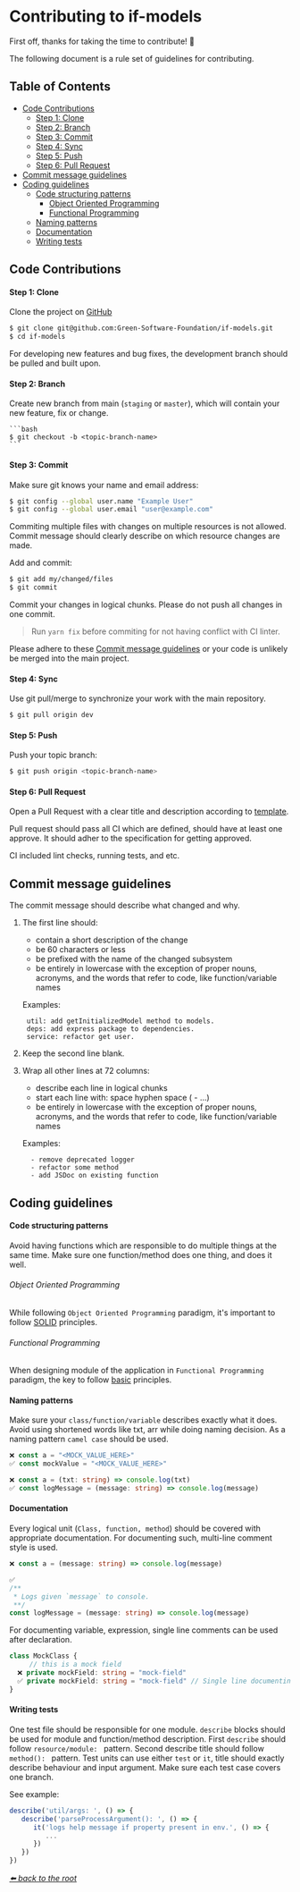 # Contributing to if-models <!-- omit from toc -->

First off, thanks for taking the time to contribute! 🎉

The following document is a rule set of guidelines for contributing.

## Table of Contents <!-- omit from toc -->

- [Code Contributions](#code-contributions)
    - [Step 1: Clone](#step-1-clone)
    - [Step 2: Branch](#step-2-branch)
    - [Step 3: Commit](#step-3-commit)
    - [Step 4: Sync](#step-4-sync)
    - [Step 5: Push](#step-5-push)
    - [Step 6: Pull Request](#step-6-pull-request)
- [Commit message guidelines](#commit-message-guidelines)
- [Coding guidelines](#coding-guidelines)
    - [Code structuring patterns](#code-structuring-patterns)
        - [Object Oriented Programming](#object-oriented-programming)
        - [Functional Programming](#functional-programming)
    - [Naming patterns](#naming-patterns)
    - [Documentation](#documentation)
    - [Writing tests](#writing-tests)

## Code Contributions

#### Step 1: Clone

Clone the project on [GitHub](git@github.com:Green-Software-Foundation/if-models.git)
   
   ```bash
   $ git clone git@github.com:Green-Software-Foundation/if-models.git
   $ cd if-models
   ```
   
For developing new features and bug fixes, the development branch should be pulled and built upon.

#### Step 2: Branch

Create new branch from main (`staging` or `master`), which will contain your new feature, fix or change. 

    ```bash
    $ git checkout -b <topic-branch-name>
    ```

#### Step 3: Commit

Make sure git knows your name and email address:

   ```bash
   $ git config --global user.name "Example User"
   $ git config --global user.email "user@example.com"
   ```

Commiting multiple files with changes on multiple resources is not allowed.
Commit message should clearly describe on which resource changes are made.

Add and commit:

   ```bash
   $ git add my/changed/files
   $ git commit
   ```  
    
Commit your changes in logical chunks. Please do not push all changes in one commit.

> Run `yarn fix` before commiting for not having conflict with CI linter.

Please adhere to these [Commit message guidelines](#commit-message-guidelines)
   or your code is unlikely be merged into the main project.

#### Step 4: Sync

Use git pull/merge to synchronize your work with the main repository.

   ```bash
   $ git pull origin dev
   ```
   
#### Step 5: Push

Push your topic branch:

   ```bash
   $ git push origin <topic-branch-name>
   ```

#### Step 6: Pull Request

Open a Pull Request with a clear title and description according to [template](.github/PULL_REQUEST_TEMPLATE.md).

Pull request should pass all CI which are defined, should have at least one approve. It should adher to the specification for getting approved.

CI included lint checks, running tests, and etc.

## Commit message guidelines

The commit message should describe what changed and why.

   1. The first line should:
       * contain a short description of the change
       * be 60 characters or less
       * be prefixed with the name of the changed subsystem
       * be entirely in lowercase with the exception of proper nouns, acronyms, and the words that refer to code,
         like function/variable names
        
       Examples:
       
       ```
        util: add getInitializedModel method to models.
        deps: add express package to dependencies.
        service: refactor get user.
       ```
   2. Keep the second line blank. 
          
   3. Wrap all other lines at 72 columns:
      * describe each line in logical chunks
      * start each line with: space hyphen space ( - ...)
      * be entirely in lowercase with the exception of proper nouns, acronyms, and the words that refer to code,
        like function/variable names
      
      Examples:
      
      ```    
        - remove deprecated logger
        - refactor some method
        - add JSDoc on existing function
      ```
## Coding guidelines

#### Code structuring patterns

Avoid having functions which are responsible to do multiple things at the same time. Make sure one function/method does one thing, and does it well. 

###### Object Oriented Programming

While following `Object Oriented Programming` paradigm, it's important to follow [SOLID](https://en.wikipedia.org/wiki/SOLID) principles.

###### Functional Programming

When designing module of the application in `Functional Programming` paradigm, the key to follow [basic](https://dev.to/jamesrweb/principles-of-functional-programming-4b7c) principles.

#### Naming patterns

Make sure your `class/function/variable` describes exactly what it does. Avoid using shortened words like txt, arr while doing naming decision. As a naming pattern `camel case` should be used.

```ts
❌ const a = "<MOCK_VALUE_HERE>"
✅ const mockValue = "<MOCK_VALUE_HERE>"

❌ const a = (txt: string) => console.log(txt)
✅ const logMessage = (message: string) => console.log(message)
```

#### Documentation

Every logical unit (`Class, function, method`) should be covered with appropriate documentation. For documenting such, multi-line comment style is used.

```ts
❌ const a = (message: string) => console.log(message)

✅
/**
 * Logs given `message` to console.
 **/
const logMessage = (message: string) => console.log(message)
```

For documenting variable, expression, single line comments can be used after declaration.

```ts
class MockClass {
     // this is a mock field
  ❌ private mockField: string = "mock-field"
  ✅ private mockField: string = "mock-field" // Single line documenting style is used.
}
```

#### Writing tests

One test file should be responsible for one module. `describe` blocks should be used for module and function/method description. First `describe` should follow `resource/module: ` pattern. Second describe title should follow  `method(): ` pattern. Test units can use either `test` or `it`, title should exactly describe behaviour and input argument. Make sure each test case covers one branch.

See example: 
```ts
describe('util/args: ', () => {
   describe('parseProcessArgument(): ', () => {
      it('logs help message if property present in env.', () => {
         ...
      })
   })
})
```

*[⬅️ back to the root](/README.md#if-models)*
